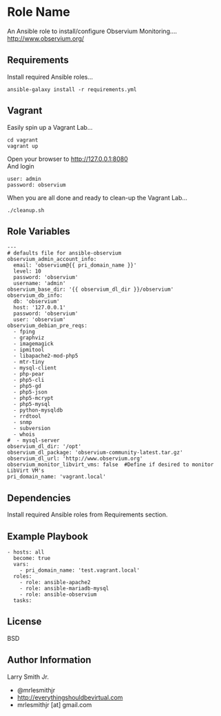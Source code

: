 Role Name
=========

An Ansible role to install/configure Observium Monitoring....  
http://www.observium.org/

Requirements
------------

Install required Ansible roles...  
````
ansible-galaxy install -r requirements.yml
````

Vagrant
-------
Easily spin up a Vagrant Lab...
````
cd vagrant
vagrant up
````
Open your browser to http://127.0.0.1:8080  
And login
````
user: admin
password: observium
````
When you are all done and ready to clean-up the Vagrant Lab...  
````
./cleanup.sh
````

Role Variables
--------------

````
---
# defaults file for ansible-observium
observium_admin_account_info:
  email: 'observium@{{ pri_domain_name }}'
  level: 10
  password: 'observium'
  username: 'admin'
observium_base_dir: '{{ observium_dl_dir }}/observium'
observium_db_info:
  db: 'observium'
  host: '127.0.0.1'
  password: 'observium'
  user: 'observium'
observium_debian_pre_reqs:
  - fping
  - graphviz
  - imagemagick
  - ipmitool
  - libapache2-mod-php5
  - mtr-tiny
  - mysql-client
  - php-pear
  - php5-cli
  - php5-gd
  - php5-json
  - php5-mcrypt
  - php5-mysql
  - python-mysqldb
  - rrdtool
  - snmp
  - subversion
  - whois
#  - mysql-server
observium_dl_dir: '/opt'
observium_dl_package: 'observium-community-latest.tar.gz'
observium_dl_url: 'http://www.observium.org'
observium_monitor_libvirt_vms: false  #Define if desired to monitor LibVirt VM's
pri_domain_name: 'vagrant.local'
````

Dependencies
------------

Install required Ansible roles from Requirements section.

Example Playbook
----------------

````
- hosts: all
  become: true
  vars:
    - pri_domain_name: 'test.vagrant.local'
  roles:
    - role: ansible-apache2
    - role: ansible-mariadb-mysql
    - role: ansible-observium
  tasks:
````

License
-------

BSD

Author Information
------------------

Larry Smith Jr.
- @mrlesmithjr
- http://everythingshouldbevirtual.com
- mrlesmithjr [at] gmail.com
